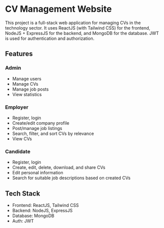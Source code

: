# CV Management Website

This project is a full-stack web application for managing CVs in the technology sector. It uses ReactJS (with Tailwind CSS) for the frontend, NodeJS + ExpressJS for the backend, and MongoDB for the database. JWT is used for authentication and authorization.

## Features

### Admin
- Manage users
- Manage CVs
- Manage job posts
- View statistics

### Employer
- Register, login
- Create/edit company profile
- Post/manage job listings
- Search, filter, and sort CVs by relevance
- View CVs

### Candidate
- Register, login
- Create, edit, delete, download, and share CVs
- Edit personal information
- Search for suitable job descriptions based on created CVs

## Tech Stack
- Frontend: ReactJS, Tailwind CSS
- Backend: NodeJS, ExpressJS
- Database: MongoDB
- Auth: JWT

